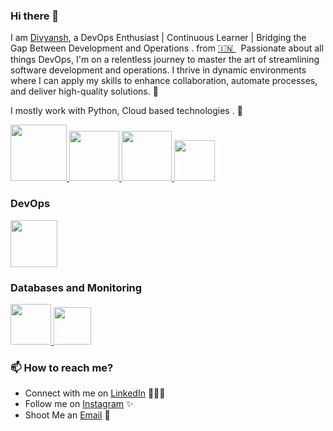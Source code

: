 ### Hi there 👋

<!--
**DIVYANSH99999/DIVYANSH99999** is a ✨ _special_ ✨ repository because its `README.md` (this file) appears on your GitHub profile.
-->

I am [Divyansh](https://www.linkedin.com/in/divyansh-paliwal-88b946292/), a DevOps Enthusiast | Continuous Learner | Bridging the Gap Between Development and Operations . from [🇮🇳 ](https://en.wikipedia.org/wiki/India)&nbsp; Passionate about all things DevOps, I'm on a relentless journey to master the art of streamlining software development and operations. I thrive in dynamic environments where I can apply my skills to enhance collaboration, automate processes, and deliver high-quality solutions. 🎯

I mostly work with Python, Cloud based technologies . 🚀 


<p float="left">
  <a href="https://python.org/" target="_blank" >
    <img src="https://media1.giphy.com/media/KAq5w47R9rmTuvWOWa/giphy.gif"  height="90" />
  </a>
  <a href="https://www.docker.com/" target="_blank" >
    <img src="https://raw.githubusercontent.com/itsksaurabh/itsksaurabh/master/assets/docker.gif"  height="80" /> 
  </a>
  
  <a href="https://www.djangoproject.com/" target="_blank" >
    <img src="https://www.edgica.com/wp-content/files/django-logo-big.jpg"  height="80" /> 
  </a>

  <a href="https://docs.gitlab.com/ee/ci/" target="_blank" >
    <img src="https://raw.githubusercontent.com/itsksaurabh/itsksaurabh/master/assets/cicd.gif"  height="65" />
  </a>
 </p>
  
### DevOps
  
 <p float="left">
  <a href="https://aws.amazon.com/" target="_blank" >
    <img src="https://raw.githubusercontent.com/itsksaurabh/itsksaurabh/master/assets/aws.gif"  height="75" />
  </a>
 </p>
  
### Databases and Monitoring
  
  <a href="https://prometheus.io/" target="_blank" >
    <img src="https://raw.githubusercontent.com/itsksaurabh/itsksaurabh/master/assets/prometheus.gif" height="65" />
  </a>
  </a>
    <a href="https://www.mongodb.com/" target="_blank" >
    <img src="https://www.logolynx.com/images/logolynx/cf/cf72126a3551b816d617a06ffb01388b.png" height="60" />
  </a>
  
</p>


### 📫 How to reach me?

 - Connect with me on [LinkedIn](https://www.linkedin.com/in/divyansh-paliwal-88b946292/) 👨🏻‍💻
 - Follow me on [Instagram]() ✨
 - Shoot Me an [Email](divyanshpaliwal54@gmail.com) 💌

